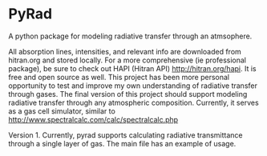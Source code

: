 # PyRad
A python package for modeling radiative transfer through an atmsophere.

All absorption lines, intensities, and relevant info are downloaded from hitran.org and stored locally.
For a more comprehensive (ie professional package), be sure to check out HAPI (Hitran API) http://hitran.org/hapi. It is free and open source as well. This project has been more personal opportunity to test and improve my own understanding of radiative transfer through gases. The final version of this project should support modeling radiative transfer through any atmospheric composition. Currently, it serves as a gas cell simulator, similar to http://www.spectralcalc.com/calc/spectralcalc.php 

Version 1.
Currently, pyrad supports calculating radiative transmittance through a single layer of gas. The main file has an example of usage. 
